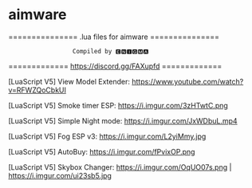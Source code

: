 # aimware
=============== .lua files for aimware ===============

                      Compiled by 🅴🅽🅸🅶🅼🅰

============= https://discord.gg/FAXupfd =============

[LuaScript V5] View Model Extender: https://www.youtube.com/watch?v=RFWZQoCbkUI

[LuaScript V5] Smoke timer ESP: https://i.imgur.com/3zHTwtC.png

[LuaScript V5] Simple Night mode: https://i.imgur.com/JxWDbuL.mp4

[LuaScript V5] Fog ESP v3: https://i.imgur.com/L2yiMmy.jpg

[LuaScript V5] AutoBuy: https://i.imgur.com/fPvixOP.png

[LuaScript V5] Skybox Changer: https://i.imgur.com/OqUO07s.png | https://i.imgur.com/ui23sb5.jpg
